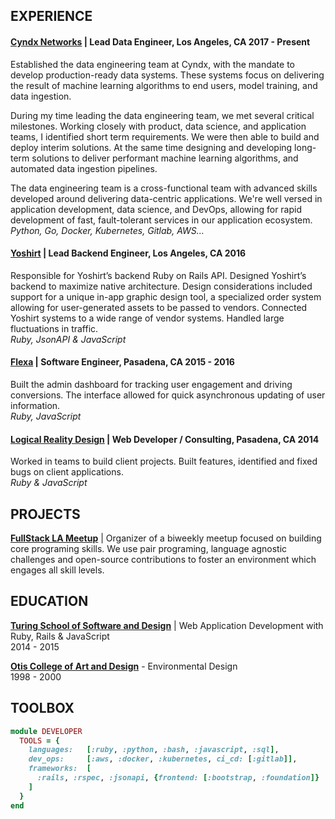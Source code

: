 EXPERIENCE
----------

#### [Cyndx Networks] | Lead Data Engineer, Los Angeles, CA 2017 - Present
Established the data engineering team at Cyndx, with the mandate to develop
production-ready data systems. These systems focus on delivering the result of
machine learning algorithms to end users, model training, and data ingestion.

During my time leading the data engineering team, we met several critical
milestones. Working closely with product, data science, and application teams, I
identified short term requirements. We were then able to build and deploy
interim solutions. At the same time designing and developing long-term solutions
to deliver performant machine learning algorithms, and automated data ingestion
pipelines.

The data engineering team is a cross-functional team with advanced skills
developed around delivering data-centric applications. We're well versed in
application development, data science, and DevOps, allowing for rapid
development of fast, fault-tolerant services in our application ecosystem.
_Python, Go, Docker, Kubernetes, Gitlab, AWS..._

#### [Yoshirt] | Lead Backend Engineer, Los Angeles, CA 2016
Responsible for Yoshirt’s backend Ruby on Rails API. Designed Yoshirt’s backend
to maximize native architecture. Design considerations included support for a
unique in-app graphic design tool, a specialized order system allowing for
user-generated assets to be passed to vendors. Connected Yoshirt systems to a
wide range of vendor systems. Handled large fluctuations in traffic.  
_Ruby, JsonAPI & JavaScript_

#### [Flexa] | Software Engineer, Pasadena, CA 2015 - 2016
Built the admin dashboard for tracking user engagement and driving conversions.
The interface allowed for quick asynchronous updating of user information.  
_Ruby, JavaScript_

#### [Logical Reality Design] | Web Developer / Consulting, Pasadena, CA 2014
Worked in teams to build client projects. Built features, identified and fixed
bugs on client applications.  
_Ruby & JavaScript_

[Cyndx Networks]:         http://bit.ly/2Mp3VHE
[Yoshirt]:                http://bit.ly/yo-shirt
[Flexa]:                  http://bit.ly/flexa-inc
[Logical Reality Design]: http://bit.ly/lrddesign

PROJECTS
--------

__[FullStack LA Meetup]__ \| Organizer of a biweekly meetup focused on building
core programing skills. We use pair programing, language agnostic
challenges and open-source contributions to foster an environment which
engages all skill levels.

[FullStack LA Meetup]: http://bit.ly/fullstack-meetup

EDUCATION
---------

__[Turing School of Software and Design]__ | Web Application Development with Ruby, Rails & JavaScript  
2014 - 2015

__[Otis College of Art and Design]__ - Environmental Design  
1998 - 2000

[Turing School of Software and Design]: http://bit.ly/turing-school
[Otis College of Art and Design]:       http://bit.ly/otis-art-college

TOOLBOX
-------

``` ruby
module DEVELOPER
  TOOLS = {
    languages:   [:ruby, :python, :bash, :javascript, :sql],
    dev_ops:     [:aws, :docker, :kubernetes, ci_cd: [:gitlab]],
    frameworks:  [
      :rails, :rspec, :jsonapi, {frontend: [:bootstrap, :foundation]}
    ]
  }
end
```
